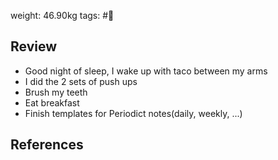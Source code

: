 weight: 46.90kg
tags: #🌅

## Review
- Good night of sleep, I wake up with taco between my arms
- I did the 2 sets of push ups
- Brush my teeth
- Eat breakfast
- Finish templates for Periodict notes(daily, weekly, ...)
## References